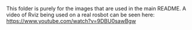 This folder is purely for the images that are used in the main README. 
A video of Rviz being used on a real rosbot can be seen here: https://www.youtube.com/watch?v=9DBU0sawBgw 
